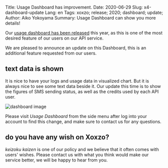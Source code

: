 Title: Usage Dashboard has improvement.
Date: 2020-06-29
Slug: x4-dashboard-update
Lang: en
Tags: xoxzo; release; 2020; dashboard; update;
Author: Aiko Yokoyama
Summary: Usage Dashboard can show you more details!

Our [usage dashboard has been released](https://blog.xoxzo.com/en/2020/03/05/new-x4-dashboard/) this year, as this is one of the most desired feature of our users on our API service.

We are pleased to announce an update on this Dashboard, this is an additional feature requested from our users.

## text data is shown

It is nice to have your logs and usage data in visualized chart. 
But it is always nice to see some text data beside it. 
Our update this time is to show the figures of SMS sending status, as well as the credits used by each API user.

![dashboard image](/images/usagedashboard-20200629en.jpg)

Please visit _Usage Dashboard_ from the side menu after log into your account to find this change, and make sure to contact us for any questions.

## do you have any wish on Xoxzo?

_keizoku kaizen_ is one of our policy and we believe that it often comes with users' wishes. 
Please contact us with what you think would make our service better, we will be happy to hear from you.




